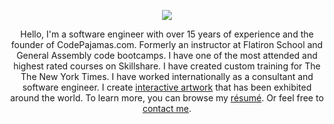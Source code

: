 <p align="center"><img src="https://hire.jonathangrover.com/images/jon-flying.png"></p>
<p align="center">Hello, I'm a software engineer with over 15 years of experience and the founder of CodePajamas.com. Formerly an instructor at Flatiron School and General Assembly code bootcamps. I have one of the most attended and highest rated courses on Skillshare. I have created custom training for The The New York Times. I have worked internationally as a consultant and software engineer. I create <a href='https://jonathangrover.com/' target='_blank'>interactive artwork</a> that has been exhibited around the world. To learn more, you can browse my <a href='https://hire.jonathangrover.com/#resume'>résumé</a>. Or feel free to <a href='https://hire.jonathangrover.com/#contact'>contact me</a>.</p>
